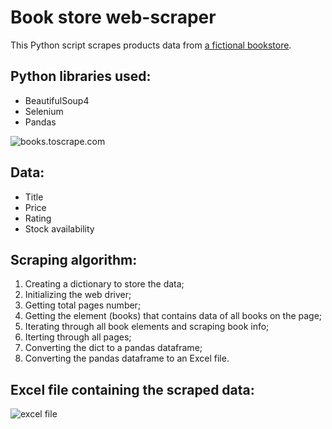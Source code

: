 # Book store web-scraper
This Python script scrapes products data from [a fictional bookstore](http://books.toscrape.com/).

## Python libraries used:
- BeautifulSoup4
- Selenium
- Pandas

![books.toscrape.com](https://media.geeksforgeeks.org/wp-content/uploads/20200626163350/website2-1024x559.png)

## Data:
- Title
- Price
- Rating
- Stock availability

## Scraping algorithm:
1. Creating a dictionary to store the data;
2. Initializing the web driver;
3. Getting total pages number;
4. Getting the element (books) that contains data of all books on the page;
5. Iterating through all book elements and scraping book info;
6. Iterting through all pages;
7. Converting the dict to a pandas dataframe;
8. Converting the pandas dataframe to an Excel file.

## Excel file containing the scraped data:
![excel file](https://i.imgur.com/rQ9XmfU.png)

